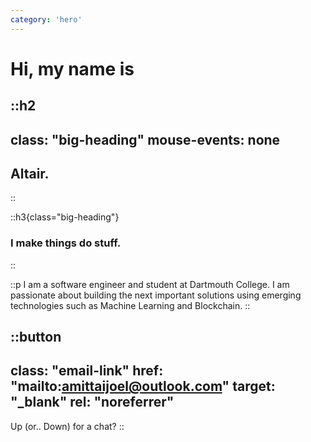 ```yaml
---
category: 'hero'
---
```


# Hi, my name is

::h2
---
class: "big-heading"
mouse-events: none
---
## Altair.
::

::h3{class="big-heading"}
### I make things do stuff.
::

::p
  I am a software engineer and student at Dartmouth College. I am passionate about building the next important solutions using emerging technologies such as Machine Learning and Blockchain.
::

::button
---
class:  "email-link"
href:   "mailto:amittaijoel@outlook.com"
target: "_blank"
rel:    "noreferrer"
---
  Up (or.. Down) for a chat?
::
